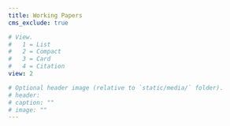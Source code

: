 ```yaml
---
title: Working Papers
cms_exclude: true

# View.
#   1 = List
#   2 = Compact
#   3 = Card
#   4 = Citation
view: 2

# Optional header image (relative to `static/media/` folder).
# header:
# caption: ""
# image: ""
---
```

